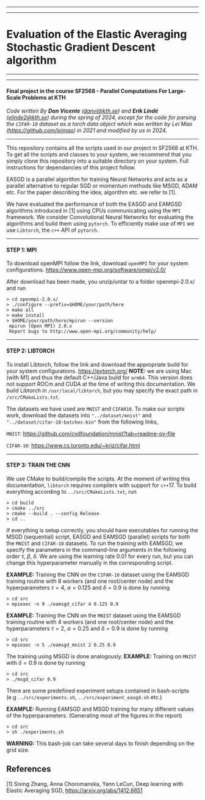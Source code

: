 ____
____
# Evaluation of the Elastic Averaging Stochastic Gradient Descent algorithm #
____
____
#### Final project in the course SF2568 - Parallel Computations For Large-Scale Problems at KTH #####
*Code written By **Dan Vicente** (*danvi@kth.se*) and **Erik Lindé** (*elinde2@kth.se*) during the spring of 2024, except for the code for parsing the `CIFAR-10` dataset as a torch data object which was written by Lei Mao (https://github.com/leimao) in 2021 and modified by us in 2024.*
____

This repository contains all the scripts used in our project in SF2568 at KTH. To get all the scripts and classes to your system, we recommend that you simply clone this repository into a suitable directory on your system. Full instructions for dependancies of this project follow.

EASGD is a parallel algorithm for training Neural Networks and acts as a parallel alternative to regular SGD or momentum methods like MSGD, ADAM etc. For the paper describing the idea, algorithm etc. we refer to [1]. 

We have evaluated the performance of both the EASGD and EAMGSD algorithms introduced in [1] using CPUs communicating using the $\texttt{MPI}$ framework. We consider Convolutional Neural Networks for evaluating the algorithms and build them using $\texttt{pytorch}$. To efficiently make use of $\texttt{MPI}$ we use $\texttt{Libtorch}$, the $\texttt{c++}$ API of $\texttt{pytorch}$.
____

#### **STEP 1: MPI** ####
To download openMPI follow the link, download $\texttt{openMPI}$ for your system configurations.
https://www.open-mpi.org/software/ompi/v2.0/

After download has been made, you unzip/untar to a folder openmpi-2.0.x/ and run

```
> cd openmpi-2.0.x/
> ./configure --prefix=$HOME/your/path/here
> make all
> make install
> $HOME/your/path/here/mpirun --version
 mpirun (Open MPI) 2.0.x
 Report bugs to http://www.open-mpi.org/community/help/
```

____
#### **STEP 2: LIBTORCH** ####
To install Libtorch, follow the link and download the appropriate build for your system configurations. https://pytorch.org/
**NOTE:** we are using Mac (with M1) and thus the default C++/Java build for $\texttt{arm64}$. This version does not support ROCm and CUDA at the time of writing this documentation. We build Libtorch in $\texttt{/usr/local/libtorch}$, but you may specify the exact path in `/src/CMakeLists.txt`.

The datasets we have used are $\texttt{MNIST}$ and $\texttt{CIFAR10}$. To make our scripts work, download the datasets into $\texttt{"../dataset/mnist"}$ and $\texttt{"../dataset/cifar-10-batches-bin"}$ from the following links,

$\texttt{MNIST}:$ https://github.com/cvdfoundation/mnist?tab=readme-ov-file

$\texttt{CIFAR-10}:$ https://www.cs.toronto.edu/~kriz/cifar.html
____
#### **STEP 3: TRAIN THE CNN** ####
We use CMake to build/compile the scripts. At the moment of writing this documentation, $\texttt{libtorch}$ requires compilers with support for $\texttt{c++}17$. To build everything according to `../src/CMakeLists.txt`, run

```
> cd build
> cmake ../src
> cmake --build . --config Release
> cd ..
```
If everything is setup correctly, you should have executables for running the MSGD (sequential) script,  EASGD and EAMSGD (parallel) scripts for both the $\texttt{MNIST}$ and $\texttt{CIFAR-10}$ datasets. To run the training with EAMSGD, we specify the parameters in the command-line arguments in the following order $\tau$, $\beta$, $\delta$. We are using the learning rate $0.01$ for every run, but you can change this hyperparameter manually in the corresponding script.

**EXAMPLE:** Training the CNN on the  $\texttt{CIFAR-10}$ dataset using the EAMSGD training routine with 8 workers (and one root/center node) and the hyperparameters $\tau = 4$, $\alpha = 0.125$ and $\delta = 0.9$ is done by running

```
> cd src 
> mpiexec -n 9 ./eamsgd_cifar 4 0.125 0.9
```
**EXAMPLE:** Training the CNN on the $\texttt{MNIST}$ dataset using the EAMSGD training routine with 4 workers (and one root/center node) and the hyperparameters $\tau = 2$, $\alpha = 0.25$ and $\delta = 0.9$ is done by running

```
> cd src 
> mpiexec -n 5 ./eamsgd_mnist 2 0.25 0.9
```
The training using MSGD is done analogously. **EXAMPLE:** Training on $\texttt{MNIST}$ with $\delta = 0.9$ is done by running
```
> cd src
> ./msgd_cifar 0.9
```

There are some predefined experiment setups contained in bash-scripts (e.g `../src/experiments.sh`, `../src/experiment_easgd.sh` etc.)

**EXAMPLE:** Running EAMSGD and MSGD training for many different values of the hyperparameters. (Generating most of the figures in the report)

```
> cd src 
> sh ./experiments.sh
```

 **WARNING:** This bash-job can take several days to finish depending on the grid size.

## References
<a id="1">[1] Sixing Zhang, Anna Choromanska, Yann LeCun, Deep learning with Elastic Averaging SGD, https://arxiv.org/abs/1412.6651 </a> 
